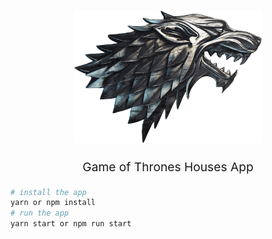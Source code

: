 <h1 align="center">
  <img src="https://raw.githubusercontent.com/edindelan/got/master/src/assets/images/houses/house1.png" alt="jest-puppeteer" title="jest-puppeteer" width="300">
</h1>

<p align="center" style="font-size: 1.2rem;">Game of Thrones Houses App</p>


```bash
# install the app 
yarn or npm install
# run the app 
yarn start or npm run start
```
